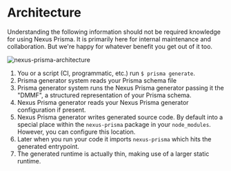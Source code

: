 # Architecture

Understanding the following information should not be required knowledge for using Nexus Prisma. It is primarily here for internal maintenance and collaboration. But we're happy for whatever benefit you get out of it too.

![nexus-prisma-architecture](https://user-images.githubusercontent.com/284476/118728589-70fce780-b802-11eb-8c8b-4328ef5d6fb5.png)

1. You or a script (CI, programmatic, etc.) run `$ prisma generate`.
2. Prisma generator system reads your Prisma schema file
3. Prisma generator system runs the Nexus Prisma generator passing it the "DMMF", a structured representation of your Prisma schema.
4. Nexus Prisma generator reads your Nexus Prisma generator configuration if present.
5. Nexus Prisma generator writes generated source code. By default into a special place within the `nexus-prisma` package in your `node_modules`. However, you can configure this location.
6. Later when you run your code it imports `nexus-prisma` which hits the generated entrypoint.
7. The generated runtime is actually thin, making use of a larger static runtime.

